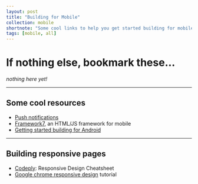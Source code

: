 ```yaml
---
layout: post
title: "Building for Mobile"
collection: mobile
shortnote: "Some cool links to help you get started building for mobile."
tags: [mobile, all]
---
```


# If nothing else, bookmark these...
*nothing here yet!*

<hr>

## Some cool resources
* [Push notifications](https://www.pushwoosh.com/)
* [Framework7](http://framework7.io/), an HTML/JS framework for mobile
* [Getting started building for Android](https://developer.android.com/training/index.html)

<hr>

## Building responsive pages
* [Codeply](http://www.codeply.com/responsive-design-cheatsheet.html): Responsive Design Cheatsheet
* [Google chrome responsive design](https://developers.google.com/web/fundamentals/getting-started/your-first-multi-screen-site/responsive?hl=en) tutorial
